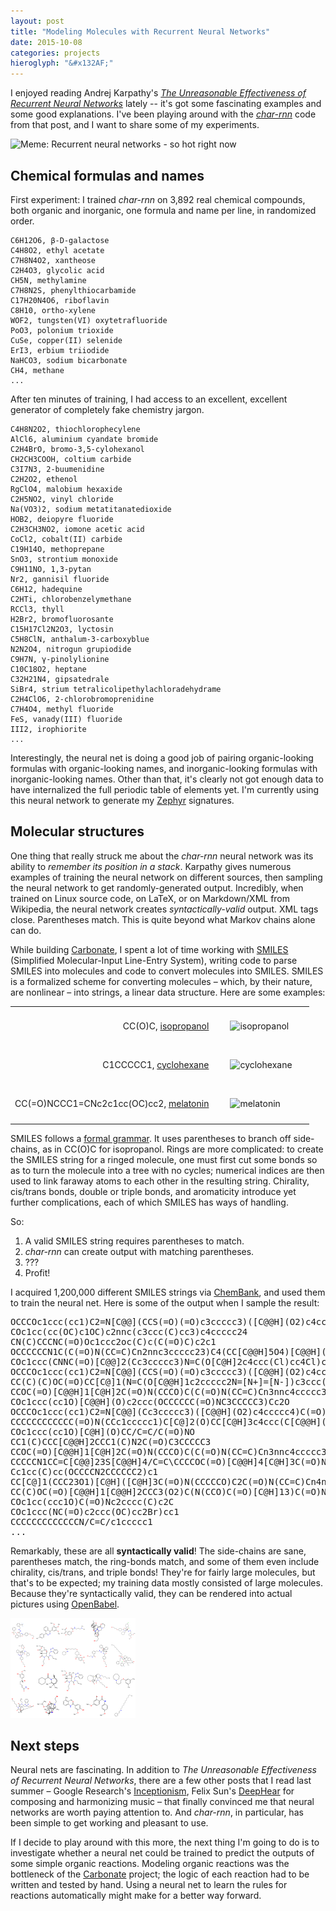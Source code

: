 ```yaml
---
layout: post
title: "Modeling Molecules with Recurrent Neural Networks"
date: 2015-10-08
categories: projects
hieroglyph: "&#x132AF;"
---
```


I enjoyed reading Andrej Karpathy's [*The Unreasonable Effectiveness of Recurrent Neural Networks*](http://karpathy.github.io/2015/05/21/rnn-effectiveness/) lately -- it's got some fascinating examples and some good explanations. I've been playing around with the [*char-rnn*](https://github.com/karpathy/char-rnn) code from that post, and I want to share some of my experiments.

![Meme: Recurrent neural networks - so hot right now](http://i.imgur.com/qQR0kTs.jpg)

Chemical formulas and names
---

First experiment: I trained *char-rnn* on 3,892 real chemical compounds, both organic and inorganic, one formula and name per line, in randomized order.

    C6H12O6, β-D-galactose
    C4H8O2, ethyl acetate
    C7H8N4O2, xantheose
    C2H4O3, glycolic acid
    CH5N, methylamine
    C7H8N2S, phenylthiocarbamide
    C17H20N4O6, riboflavin
    C8H10, ortho-xylene
    WOF2, tungsten(VI) oxytetrafluoride
    PoO3, polonium trioxide
    CuSe, copper(II) selenide
    ErI3, erbium triiodide
    NaHCO3, sodium bicarbonate
    CH4, methane
    ...

After ten minutes of training, I had access to an excellent, excellent generator of completely fake chemistry jargon.

    C4H8N2O2, thiochlorophecylene
    AlCl6, aluminium cyandate bromide
    C2H4BrO, bromo-3,5-cylohexanol
    CH2CH3COOH, coltium carbide
    C3I7N3, 2-buumenidine
    C2H2O2, ethenol
    RgClO4, malobium hexaxide
    C2H5NO2, vinyl chloride
    Na(VO3)2, sodium metatitanatedioxide
    HOB2, deiopyre fluoride
    C2H3CH3NO2, iomone acetic acid
    CoCl2, cobalt(II) carbide
    C19H14O, methoprepane
    SnO3, strontium monoxide
    C9H11NO, 1,3-pytan
    Nr2, gannisil fluoride
    C6H12, hadequine
    C2HTi, chlorobenzelymethane
    RCCl3, thyll
    H2Br2, bromofluorosante
    C15H17Cl2N2O3, lyctosin
    C5H8ClN, anthalum-3-carboxyblue
    N2N2O4, nitrogun grupiodide
    C9H7N, γ-pinolylionine
    C10C18O2, heptane
    C32H21N4, gipsatedrale
    SiBr4, strium tetralicolipethylachloradehydrame
    C2H4ClO6, 2-chlorobromoprenidine
    C7H4O4, methyl fluoride
    FeS, vanady(III) fluoride
    III2, irophiorite
    ...

Interestingly, the neural net is doing a good job of pairing organic-looking formulas with organic-looking names, and inorganic-looking formulas with inorganic-looking names. Other than that, it's clearly not got enough data to have internalized the full periodic table of elements yet. I'm currently using this neural network to generate my <a href="https://sipb.mit.edu/doc/zephyr/">Zephyr</a> signatures.

Molecular structures
---

One thing that really struck me about the *char-rnn* neural network was its ability to *remember its position in a stack*. Karpathy gives numerous examples of training the neural network on different sources, then sampling the neural network to get randomly-generated output. Incredibly, when trained on Linux source code, on LaTeX, or on Markdown/XML from Wikipedia, the neural network creates *syntactically-valid* output. XML tags close. Parentheses match. This is quite beyond what Markov chains alone can do.

<p>While building <a href="/projects/2013/01/31/carbonate.html">Carbonate</a>, I spent a lot of time working with <a href="https://en.wikipedia.org/wiki/Simplified_molecular-input_line-entry_system">SMILES</a> (Simplified Molecular-Input Line-Entry System), writing code to parse SMILES into molecules and code to convert molecules into SMILES. SMILES is a formalized scheme for converting molecules &ndash; which, by their nature, are nonlinear &ndash; into strings, a linear data structure. Here are some examples:</p>

<table>
<tbody>
<tr>
<td style="text-align:right;">CC(O)C, <a href="https://en.wikipedia.org/wiki/Isopropyl_alcohol">isopropanol</a></td>
<td><img class="alignleft" style="margin: 20px;" src="https://upload.wikimedia.org/wikipedia/commons/thumb/0/0d/2-Propanol.svg/242px-2-Propanol.svg.png" alt="isopropanol" width="66" height="65" /></td>
</tr>
<tr>
<td style="text-align:right;">C1CCCCC1, <a href="https://en.wikipedia.org/wiki/Cyclohexane">cyclohexane</a></td>
<td><img class="alignleft" style="margin: 20px;" src="https://upload.wikimedia.org/wikipedia/commons/thumb/4/45/Cyclohexane-2D-skeletal.svg/209px-Cyclohexane-2D-skeletal.svg.png" alt="cyclohexane" width="47" height="54" /></td>
</tr>
<tr>
<td style="text-align:right;">CC(=O)NCCC1=CNc2c1cc(OC)cc2, <a href="https://en.wikipedia.org/wiki/Melatonin">melatonin</a></td>
<td><img class="alignleft" style="margin: 20px;" src="https://upload.wikimedia.org/wikipedia/commons/thumb/1/14/Melatonin2.svg/320px-Melatonin2.svg.png" alt="melatonin" width="171" height="113" /></td>
</tr>
</tbody>
</table>

<p>SMILES follows a <a href="http://www.opensmiles.org/spec/open-smiles-2-grammar.html">formal grammar</a>. It uses parentheses to branch off side-chains, as in CC(O)C for isopropanol. Rings are more complicated: to create the SMILES string for a ringed molecule, one must first cut some bonds so as to turn the molecule into a tree with no cycles; numerical indices are then used to link faraway atoms to each other in the resulting string. Chirality, cis/trans bonds, double or triple bonds, and aromaticity introduce yet further complications, each of which SMILES has ways of handling.</p>

<p>So:</p>
<ol>
<li>A valid SMILES string requires parentheses to match.</li>
<li><i>char-rnn</i> can create output with matching parentheses.</li>
<li>???</li>
<li>Profit!</li>
</ol>

<p>I acquired 1,200,000 different SMILES strings via <a href="http://chembank.broadinstitute.org/">ChemBank</a>, and used them to train the neural net. Here is some of the output when I sample the result:</p>

<pre style="margin-top: 10px;">
OCCCOc1ccc(cc1)C2=N[C@@](CCS(=O)(=O)c3ccccc3)([C@@H](O2)c4ccccc4)C(=O)NNCc5ccccc5C(F)(F)F
COc1cc(cc(OC)c1OC)c2nnc(c3ccc(C)cc3)c4ccccc24
CN(C)CCCNC(=O)Oc1ccc2oc(C)c(C(=O)C)c2c1
OCCCCCCN1C(C(=O)N(CC=C)Cn2nnc3ccccc23)C4(CC[C@@H]5O4)[C@@H]([C@@H]5C(=O)N(CC=C)Cc6ccccc6)C1=O
COc1ccc(CNNC(=O)[C@@]2(Cc3ccccc3)N=C(O[C@H]2c4ccc(Cl)cc4Cl)c5ccc(OCCCO)cc5)c1OC
OCCCOc1ccc(cc1)C2=N[C@@](CCS(=O)(=O)c3ccccc3)([C@@H](O2)c4ccccc4)C(=O)NNCc5ccccc5C(F)(F)F
CC(C)(C)OC(=O)CC[C@]1(N=C(O[C@@H]1c2ccccc2N=[N+]=[N-])c3ccc(OCCCO)cc3)C(=O)NCc4cccc(F)c4
CCOC(=O)[C@@H]1[C@H]2C(=O)N(CCCO)C(C(=O)N(CC=C)Cn3nnc4ccccc34)C52CC[C@@]1(CC)O5
COc1ccc(cc1O)[C@@H](O)c2ccc(OCCCCCC(=O)NC3CCCCC3)Cc2O
OCCCOc1ccc(cc1)C2=N[C@@](Cc3ccccc3)([C@@H](O2)c4ccccc4)C(=O)NNCCc5cccc(c5)C(=O)NCCO
CCCCCCCCCCCC(=O)N(CCc1ccccc1)C[C@]2(O)CC[C@H]3c4ccc(C[C@@H](O)CC/C(=C\CC[C@@]32C)/C)cc4C(=O)Cc5c(F)cccc5Cl
COc1ccc(cc1O)[C@H](O)CC/C=C/C(=O)NO
CC1(C)CCC[C@@H]2CCC1(C)N2C(=O)C3CCCCC3
CCOC(=O)[C@@H]1[C@H]2C(=O)N(CCCO)C(C(=O)N(CC=C)Cn3nnc4ccccc34)C52CC(C)[C@@]1(C)O5
CCCCCN1CC=C[C@@]23S[C@@H]4/C=C\CCCCOC(=O)[C@@H]4[C@H]3C(=O)N(CCCCCCO)C2C1=O
Cc1cc(C)cc(OCCCCN2CCCCCC2)c1
CC[C@]1(CCC23O1)[C@H]([C@H]3C(=O)N(CCCCCO)C2C(=O)N(CC=C)Cn4nnc5ccccc45)C(=O)OCCCCC=C
CC(C)OC(=O)[C@@H]1[C@@H]2CCC3(O2)C(N(CCO)C(=O)[C@H]13)C(=O)Nc4c(C)cccc4C
COc1cc(ccc1O)C(=O)Nc2cccc(C)c2C
COc1ccc(NC(=O)c2ccc(OC)cc2Br)cc1
CCCCCCCCCCCCCN/C=C/c1ccccc1
...
</pre>

<p>Remarkably, these are all <b>syntactically valid</b>! The side-chains are sane, parentheses match, the ring-bonds match, and some of them even include chirality, cis/trans, and triple bonds! They're for fairly large molecules, but that's to be expected; my training data mostly consisted of large molecules. Because they're syntactically valid, they can be rendered into actual pictures using <a href="http://openbabel.org/wiki/Main_Page">OpenBabel</a>.</p>

<img src="/images/smiles-output.svg" />

<h2>Next steps</h2>

<p>Neural nets are fascinating. In addition to <i>The Unreasonable Effectiveness of Recurrent Neural Networks</i>, there are a few other posts that I read last summer &ndash; Google Research's <a href="http://googleresearch.blogspot.com/2015/06/inceptionism-going-deeper-into-neural.html">Inceptionism</a>, Felix Sun's <a href="http://www.mit.edu/~felixsun/?neural-music.html">DeepHear</a> for composing and harmonizing music &ndash; that finally convinced me that neural networks are worth paying attention to. And <i>char-rnn</i>, in particular, has been simple to get working and pleasant to use.

<p>If I decide to play around with this more, the next thing I'm going to do is to investigate whether a neural net could be trained to predict the outputs of some simple organic reactions. Modeling organic reactions was the bottleneck of the <a href="/projects/2013/01/31/carbonate.html">Carbonate</a> project; the logic of each reaction had to be written and tested by hand. Using a neural net to learn the rules for reactions automatically might make for a better way forward.</p>
